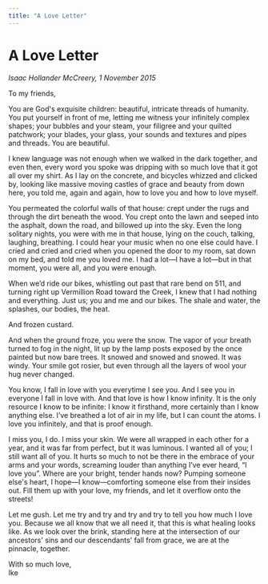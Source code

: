 ```yaml
---
title: "A Love Letter"
---
```


A Love Letter
===

*Isaac Hollander McCreery, 1 November 2015*

To my friends,

You are God's exquisite children: beautiful, intricate threads of humanity.  You put yourself in front of me, letting me
witness your infinitely complex shapes; your bubbles and your steam, your filigree and your quilted patchwork; your
blades, your glass, your sounds and textures and pipes and threads.  You are beautiful.

I knew language was not enough when we walked in the dark together, and even then, every word you spoke was dripping
with so much love that it got all over my shirt.  As I lay on the concrete, and bicycles whizzed and clicked by, looking
like massive moving castles of grace and beauty from down here, you told me, again and again, how to love you and how to
love myself.

You permeated the colorful walls of that house: crept under the rugs and through the dirt beneath the wood.  You crept
onto the lawn and seeped into the asphalt, down the road, and billowed up into the sky.  Even the long solitary nights,
you were with me in that house, lying on the couch, talking, laughing, breathing.  I could hear your music when no one
else could have.  I cried and cried and cried when you opened the door to my room, sat down on my bed, and told me you
loved me.  I had a lot—I have a lot—but in that moment, you were all, and you were enough.

When we’d ride our bikes, whistling out past that rare bend on 511, and turning right up Vermillion Road toward the
Creek, I knew that I had nothing and everything.  Just us; you and me and our bikes.  The shale and water, the splashes,
our bodies, the heat.

And frozen custard.

And when the ground froze, you were the snow.  The vapor of your breath turned to fog in the night, lit up by the lamp
posts exposed by the once painted but now bare trees.  It snowed and snowed and snowed.  It was windy.  Your smile got
rosier, but even through all the layers of wool your hug never changed.

You know, I fall in love with you everytime I see you.  And I see you in everyone I fall in love with.  And that love is
how I know infinity.  It is the only resource I know to be infinite: I know it firsthand, more certainly than I know
anything else.  I’ve breathed a lot of air in my life, but I can count the atoms.  I love you infinitely, and that is
proof enough.

I miss you, I do.  I miss your skin.  We were all wrapped in each other for a year, and it was far from perfect, but it
was luminous.  I wanted all of you; I still want all of you.  It hurts so much to not be there in the embrace of your
arms and your words, screaming louder than anything I’ve ever heard, “I love you”.  Where are your bright, tender hands
now?  Pumping someone else's heart, I hope—I know—comforting someone else from their insides out.  Fill them up with
your love, my friends, and let it overflow onto the streets!

Let me gush.  Let me try and try and try and try to tell you how much I love you.  Because we all know that we all need
it, that this is what healing looks like.  As we look over the brink, standing here at the intersection of our
ancestors' sins and our descendants' fall from grace, we are at the pinnacle, together.

With so much love,  
Ike
